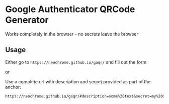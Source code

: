# Google Authenticator QRCode Generator
Works completely in the browser - no secrets leave the browser

## Usage
Either go to `https://neochrome.github.io/gaqr/` and fill out the form

or

Use a complete url with description and secret provided as part of the anchor:

```
https://neochrome.github.io/gaqr/#description=some%20text&secret=my%20secret
```
